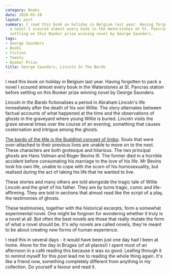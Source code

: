 ```yaml
---
category: Books
date: 2020-05-28
layout: post
summary: I read this book on holiday in Belgium last year. Having forgotten to pack
  a novel I scoured almost every book in the Waterstones at St. Pancras station before
  settling on this Booker prize winning novel by George Saunders.
tags:
- George Saunders
- Books
- Fiction
- Twenty
- Booker Prize
title: George Saunders, Lincoln In The Bardo
---
```


I read this book on holiday in Belgium last year. Having forgotten to pack a novel I scoured almost every book in the Waterstones at St. Pancras station before settling on this Booker prize winning novel by George Saunders.

_Lincoln in the Bardo_ fictionalises a period in Abraham Lincoln's life immediately after the death of his son Willie. The story alternates between factual accounts of what happened at the time and the observations of ghosts in the graveyard where young Willie is buried. Lincoln visits the grave several times over the course of an evening, something that causes costernation and intrigue among the ghosts.

[The bardo of the title is the Buddhist concept of limbo](https://en.wikipedia.org/wiki/Bardo). Souls that were over-attached to their previous lives are unable to move on to the next. These characters are both grotesque and hilarious. The two principal ghosts are Hans Volman and Roger Bevins III. The former died in a horrible accident before consumating his marriage to the love of his life. Mr Bevins took his own life, unable to cope with the scorn of his homosexuality, but realised during the act of taking his life that he wanted to live.

These stories and many others are told alongside the tragic tale of Willie Lincoln and the grief of his father. They are by turns tragic, comic and life-affirming. They are told in sections that almost read like the script of a play, the testimonies of ghosts.

These testimonies, together with the historical excerpts, form a somewhat experimental novel. One might be forgiven for wondering whether it truly is a novel at all. But often the best novels are those that really mutate the form of what a novel should be. It's why novels are called novels, they're meant to be about creating new forms of human experience.

I read this in several days - it would have been just one day had I been at home. Alone for the day in Bruges (of all places!) I spent most of an afternoon in a café reading this because it was so good. Leafing through it to remind myself for this post lead me to reading the whole thing again. It's like a friend now, something completely different from anything in my collection. Do yourself a favour and read it.